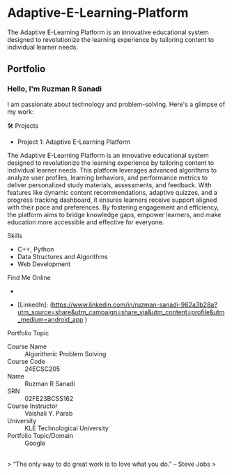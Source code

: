 # Adaptive-E-Learning-Platform
The Adaptive E-Learning Platform is an innovative educational system designed to revolutionize the learning experience by tailoring content to individual learner needs. 
## Portfolio

### Hello, I'm Ruzman R Sanadi

I am passionate about technology and problem-solving. Here's a glimpse of my work:

🛠️ Projects
- Project 1: 
Adaptive E-Learning Platform

The Adaptive E-Learning Platform is an innovative educational system designed to revolutionize the learning experience by tailoring content to individual learner needs. This platform leverages advanced algorithms to analyze user profiles, learning behaviors, and performance metrics to deliver personalized study materials, assessments, and feedback. With features like dynamic content recommendations, adaptive quizzes, and a progress tracking dashboard, it ensures learners receive support aligned with their pace and preferences. By fostering engagement and efficiency, the platform aims to bridge knowledge gaps, empower learners, and make education more accessible and effective for everyone.


Skills
- C++, Python 
- Data Structures and Algorithms
- Web Development

Find Me Online
- [GitHub]: 
(https://github.com/Ruzman225)

- [LinkedIn]:
(https://www.linkedin.com/in/ruzman-sanadi-962a3b28a?utm_source=share&utm_campaign=share_via&utm_content=profile&utm_medium=android_app
)

Portfolio Topic

<dl>
<dt>Course Name</dt>
<dd>Algorithmic Problem Solving</dd>
<dt>Course Code</dt>
<dd>24ECSC205</dd>
<dt>Name</dt>
<dd>Ruzman R Sanadi</dd>
<dt>SRN</dt>
<dd>02FE23BCSS162</dd>
<dt>Course Instructor</dt>
<dd>Vaishali Y. Parab</dd>
<dt>University</dt>
<dd>KLE Technological University</dd>
<dt>Portfolio Topic/Domain</dt>
<dd>Google</dd>
</dl>

<br> 
> “The only way to do great work is to love what you do.” – Steve Jobs
>
